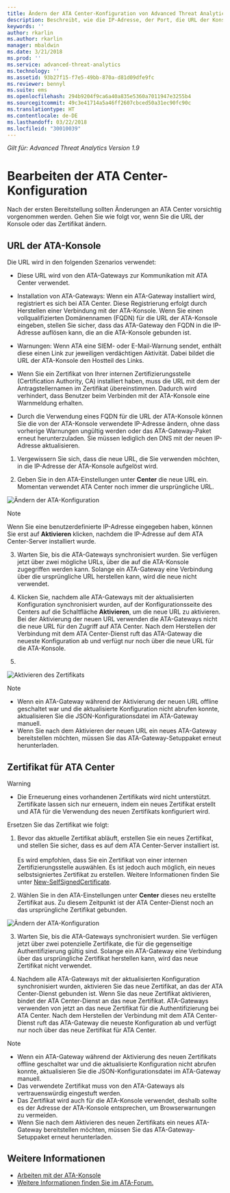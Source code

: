 ```yaml
---
title: Ändern der ATA Center-Konfiguration von Advanced Threat Analytics | Microsoft-Dokumentation
description: Beschreibt, wie die IP-Adresse, der Port, die URL der Konsole oder das Zertifikat für ATA Center geändert werden.
keywords: ''
author: rkarlin
ms.author: rkarlin
manager: mbaldwin
ms.date: 3/21/2018
ms.prod: ''
ms.service: advanced-threat-analytics
ms.technology: ''
ms.assetid: 93b27f15-f7e5-49bb-870a-d81d09dfe9fc
ms.reviewer: bennyl
ms.suite: ems
ms.openlocfilehash: 294b9204f9ca6a40a835e5360a7011947e3255b4
ms.sourcegitcommit: 49c3e41714a5a46ff2607cbced50a31ec90fc90c
ms.translationtype: HT
ms.contentlocale: de-DE
ms.lasthandoff: 03/22/2018
ms.locfileid: "30010039"
---
```

*Gilt für: Advanced Threat Analytics Version 1.9*



# <a name="modifying-the-ata-center-configuration"></a>Bearbeiten der ATA Center-Konfiguration


Nach der ersten Bereitstellung sollten Änderungen an ATA Center vorsichtig vorgenommen werden. Gehen Sie wie folgt vor, wenn Sie die URL der Konsole oder das Zertifikat ändern.

## <a name="the-ata-console-url"></a>URL der ATA-Konsole

Die URL wird in den folgenden Szenarios verwendet:

-   Diese URL wird von den ATA-Gateways zur Kommunikation mit ATA Center verwendet.

- Installation von ATA-Gateways: Wenn ein ATA-Gateway installiert wird, registriert es sich bei ATA Center. Diese Registrierung erfolgt durch Herstellen einer Verbindung mit der ATA-Konsole. Wenn Sie einen vollqualifizierten Domänennamen (FQDN) für die URL der ATA-Konsole eingeben, stellen Sie sicher, dass das ATA-Gateway den FQDN in die IP-Adresse auflösen kann, die an die ATA-Konsole gebunden ist.

-   Warnungen: Wenn ATA eine SIEM- oder E-Mail-Warnung sendet, enthält diese einen Link zur jeweiligen verdächtigen Aktivität. Dabei bildet die URL der ATA-Konsole den Hostteil des Links.

-   Wenn Sie ein Zertifikat von Ihrer internen Zertifizierungsstelle (Certification Authority, CA) installiert haben, muss die URL mit dem der Antragstellernamen im Zertifikat übereinstimmen. Dadurch wird verhindert, dass Benutzer beim Verbinden mit der ATA-Konsole eine Warnmeldung erhalten.

-   Durch die Verwendung eines FQDN für die URL der ATA-Konsole können Sie die von der ATA-Konsole verwendete IP-Adresse ändern, ohne dass vorherige Warnungen ungültig werden oder das ATA-Gateway-Paket erneut herunterzuladen. Sie müssen lediglich den DNS mit der neuen IP-Adresse aktualisieren.

1. Vergewissern Sie sich, dass die neue URL, die Sie verwenden möchten, in die IP-Adresse der ATA-Konsole aufgelöst wird.

2. Geben Sie in den ATA-Einstellungen unter **Center** die neue URL ein. Momentan verwendet ATA Center noch immer die ursprüngliche URL. 

 ![Ändern der ATA-Konfiguration](media/change-center-config.png)

  > [!NOTE]
  > Wenn Sie eine benutzerdefinierte IP-Adresse eingegeben haben, können Sie erst auf **Aktivieren** klicken, nachdem die IP-Adresse auf dem ATA Center-Server installiert wurde.
    
3. Warten Sie, bis die ATA-Gateways synchronisiert wurden. Sie verfügen jetzt über zwei mögliche URLs, über die auf die ATA-Konsole zugegriffen werden kann. Solange ein ATA-Gateway eine Verbindung über die ursprüngliche URL herstellen kann, wird die neue nicht verwendet.

4. Klicken Sie, nachdem alle ATA-Gateways mit der aktualisierten Konfiguration synchronisiert wurden, auf der Konfigurationsseite des Centers auf die Schaltfläche **Aktivieren**, um die neue URL zu aktivieren. Bei der Aktivierung der neuen URL verwenden die ATA-Gateways nicht die neue URL für den Zugriff auf ATA Center. Nach dem Herstellen der Verbindung mit dem ATA Center-Dienst ruft das ATA-Gateway die neueste Konfiguration ab und verfügt nur noch über die neue URL für die ATA-Konsole. 
5. 
 ![Aktivieren des Zertifikats](media/center-activation.png)

> [!NOTE]
> -   Wenn ein ATA-Gateway während der Aktivierung der neuen URL offline geschaltet war und die aktualisierte Konfiguration nicht abrufen konnte, aktualisieren Sie die JSON-Konfigurationsdatei im ATA-Gateway manuell.
> -   Wenn Sie nach dem Aktivieren der neuen URL ein neues ATA-Gateway bereitstellen möchten, müssen Sie das ATA-Gateway-Setuppaket erneut herunterladen.


## <a name="the-ata-center-certificate"></a>Zertifikat für ATA Center

> [!WARNING]
> - Die Erneuerung eines vorhandenen Zertifikats wird nicht unterstützt. Zertifikate lassen sich nur erneuern, indem ein neues Zertifikat erstellt und ATA für die Verwendung des neuen Zertifikats konfiguriert wird.


Ersetzen Sie das Zertifikat wie folgt:

1. Bevor das aktuelle Zertifikat abläuft, erstellen Sie ein neues Zertifikat, und stellen Sie sicher, dass es auf dem ATA Center-Server installiert ist. <br></br>Es wird empfohlen, dass Sie ein Zertifikat von einer internen Zertifizierungsstelle auswählen. Es ist jedoch auch möglich, ein neues selbstsigniertes Zertifikat zu erstellen. Weitere Informationen finden Sie unter [New-SelfSignedCertificate](https://technet.microsoft.com/itpro/powershell/windows/pkiclient/new-selfsignedcertificate).

2. Wählen Sie in den ATA-Einstellungen unter **Center** dieses neu erstellte Zertifikat aus. Zu diesem Zeitpunkt ist der ATA Center-Dienst noch an das ursprüngliche Zertifikat gebunden. 

 ![Ändern der ATA-Konfiguration](media/change-center-config.png)

3. Warten Sie, bis die ATA-Gateways synchronisiert wurden. Sie verfügen jetzt über zwei potenzielle Zertifikate, die für die gegenseitige Authentifizierung gültig sind. Solange ein ATA-Gateway eine Verbindung über das ursprüngliche Zertifikat herstellen kann, wird das neue Zertifikat nicht verwendet.

4. Nachdem alle ATA-Gateways mit der aktualisierten Konfiguration synchronisiert wurden, aktivieren Sie das neue Zertifikat, an das der ATA Center-Dienst gebunden ist. Wenn Sie das neue Zertifikat aktivieren, bindet der ATA Center-Dienst an das neue Zertifikat. ATA-Gateways verwenden von jetzt an das neue Zertifikat für die Authentifizierung bei ATA Center. Nach dem Herstellen der Verbindung mit dem ATA Center-Dienst ruft das ATA-Gateway die neueste Konfiguration ab und verfügt nur noch über das neue Zertifikat für ATA Center. 

> [!NOTE]
> -   Wenn ein ATA-Gateway während der Aktivierung des neuen Zertifikats offline geschaltet war und die aktualisierte Konfiguration nicht abrufen konnte, aktualisieren Sie die JSON-Konfigurationsdatei im ATA-Gateway manuell.
> -   Das verwendete Zertifikat muss von den ATA-Gateways als vertrauenswürdig eingestuft werden.
> -   Das Zertifikat wird auch für die ATA-Konsole verwendet, deshalb sollte es der Adresse der ATA-Konsole entsprechen, um Browserwarnungen zu vermeiden.
> -   Wenn Sie nach dem Aktivieren des neuen Zertifikats ein neues ATA-Gateway bereitstellen möchten, müssen Sie das ATA-Gateway-Setuppaket erneut herunterladen.



 
## <a name="see-also"></a>Weitere Informationen
- [Arbeiten mit der ATA-Konsole](working-with-ata-console.md)
- [Weitere Informationen finden Sie im ATA-Forum.](https://aka.ms/ata-forum)
